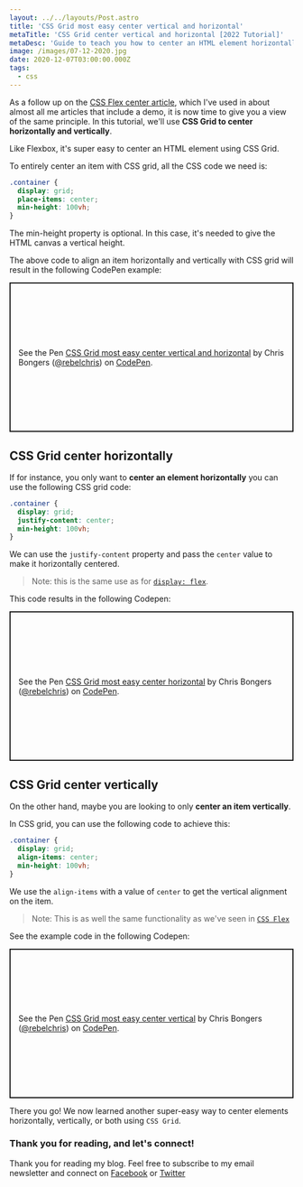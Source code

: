 ```yaml
---
layout: ../../layouts/Post.astro
title: 'CSS Grid most easy center vertical and horizontal'
metaTitle: 'CSS Grid center vertical and horizontal [2022 Tutorial]'
metaDesc: 'Guide to teach you how to center an HTML element horizontally and vertically using CSS Grid'
image: /images/07-12-2020.jpg
date: 2020-12-07T03:00:00.000Z
tags:
  - css
---
```


As a follow up on the [CSS Flex center article](https://daily-dev-tips.com/posts/css-flexbox-most-easy-center-vertical-and-horizontal/), which I've used in about almost all me articles that include a demo, it is now time to give you a view of the same principle.
In this tutorial, we'll use **CSS Grid to center horizontally and vertically**.

Like Flexbox, it's super easy to center an HTML element using CSS Grid.

To entirely center an item with CSS grid, all the CSS code we need is:

```css
.container {
  display: grid;
  place-items: center;
  min-height: 100vh;
}
```

The min-height property is optional. In this case, it's needed to give the HTML canvas a vertical height.

The above code to align an item horizontally and vertically with CSS grid will result in the following CodePen example:

<p class="codepen" data-height="265" data-theme-id="dark" data-default-tab="result" data-user="rebelchris" data-slug-hash="WNGQxxB" style="height: 265px; box-sizing: border-box; display: flex; align-items: center; justify-content: center; border: 2px solid; margin: 1em 0; padding: 1em;" data-pen-title="CSS Grid most easy center vertical and horizontal">
  <span>See the Pen <a href="https://codepen.io/rebelchris/pen/WNGQxxB">
  CSS Grid most easy center vertical and horizontal</a> by Chris Bongers (<a href="https://codepen.io/rebelchris">@rebelchris</a>)
  on <a href="https://codepen.io">CodePen</a>.</span>
</p>
<script async defer src="https://cpwebassets.codepen.io/assets/embed/ei.js"></script>

## CSS Grid center horizontally

If for instance, you only want to **center an element horizontally** you can use the following CSS grid code:

```css
.container {
  display: grid;
  justify-content: center;
  min-height: 100vh;
}
```

We can use the `justify-content` property and pass the `center` value to make it horizontally centered.

> Note: this is the same use as for [`display: flex`](https://daily-dev-tips.com/posts/css-flexbox-most-easy-center-vertical-and-horizontal/#heading-css-flexbox-horizontal-center).

This code results in the following Codepen:

<p class="codepen" data-height="265" data-theme-id="dark" data-default-tab="css,result" data-user="rebelchris" data-slug-hash="GRjpqjX" style="height: 265px; box-sizing: border-box; display: flex; align-items: center; justify-content: center; border: 2px solid; margin: 1em 0; padding: 1em;" data-pen-title="CSS Grid most easy center horizontal">
  <span>See the Pen <a href="https://codepen.io/rebelchris/pen/GRjpqjX">
  CSS Grid most easy center horizontal</a> by Chris Bongers (<a href="https://codepen.io/rebelchris">@rebelchris</a>)
  on <a href="https://codepen.io">CodePen</a>.</span>
</p>
<script async defer src="https://cpwebassets.codepen.io/assets/embed/ei.js"></script>

## CSS Grid center vertically

On the other hand, maybe you are looking to only **center an item vertically**.

In CSS grid, you can use the following code to achieve this:

```css
.container {
  display: grid;
  align-items: center;
  min-height: 100vh;
}
```

We use the `align-items` with a value of `center` to get the vertical alignment on the item.

> Note: This is as well the same functionality as we've seen in [`CSS Flex`](https://daily-dev-tips.com/posts/css-flexbox-most-easy-center-vertical-and-horizontal/#heading-css-flexbox-vertical-center)

See the example code in the following Codepen:

<p class="codepen" data-height="265" data-theme-id="dark" data-default-tab="css,result" data-user="rebelchris" data-slug-hash="VwKvjmQ" style="height: 265px; box-sizing: border-box; display: flex; align-items: center; justify-content: center; border: 2px solid; margin: 1em 0; padding: 1em;" data-pen-title="CSS Grid most easy center vertical">
  <span>See the Pen <a href="https://codepen.io/rebelchris/pen/VwKvjmQ">
  CSS Grid most easy center vertical</a> by Chris Bongers (<a href="https://codepen.io/rebelchris">@rebelchris</a>)
  on <a href="https://codepen.io">CodePen</a>.</span>
</p>
<script async defer src="https://cpwebassets.codepen.io/assets/embed/ei.js"></script>

There you go! We now learned another super-easy way to center elements horizontally, vertically, or both using `CSS Grid`.

### Thank you for reading, and let's connect!

Thank you for reading my blog. Feel free to subscribe to my email newsletter and connect on [Facebook](https://www.facebook.com/DailyDevTipsBlog) or [Twitter](https://twitter.com/DailyDevTips1)
